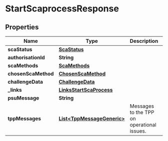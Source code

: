 # StartScaprocessResponse

## Properties
Name | Type | Description | Notes
------------ | ------------- | ------------- | -------------
**scaStatus** | [**ScaStatus**](ScaStatus.md) |  | 
**authorisationId** | **String** |  | 
**scaMethods** | [**ScaMethods**](ScaMethods.md) |  |  [optional]
**chosenScaMethod** | [**ChosenScaMethod**](ChosenScaMethod.md) |  |  [optional]
**challengeData** | [**ChallengeData**](ChallengeData.md) |  |  [optional]
**_links** | [**LinksStartScaProcess**](LinksStartScaProcess.md) |  | 
**psuMessage** | **String** |  |  [optional]
**tppMessages** | [**List&lt;TppMessageGeneric&gt;**](TppMessageGeneric.md) | Messages to the TPP on operational issues. |  [optional]
